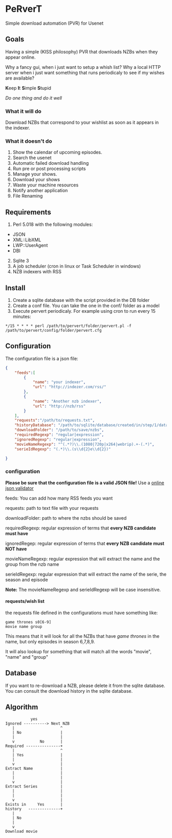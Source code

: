 # PeRverT
Simple download automation (PVR) for Usenet


## Goals
Having a simple (KISS philosophy) PVR that downloads NZBs when they appear online.

Why a fancy gui, when i just want to setup a whish list? Why a local HTTP server
when i just want something that runs periodicaly to see if my wishes are available?

**K**eep **I**t **S**imple **S**tupid

*Do one thing and do it well*

### What it will do
Download NZBs that correspond to your wishlist as soon as it appears in the indexer.

### What it doesn't do
1. Show the calendar of upcoming episodes.
2. Search the usenet
3. Automatic failed download handling
4. Run pre or post processing scripts
5. Manage your shows.
6. Download your shows
7. Waste your machine resources
8. Notify another application
9. File Renaming



## Requirements
1. Perl 5.018 with the following modules:
 * JSON
 * XML::LibXML
 * LWP::UserAgent
 * DBI
2. Sqlite 3
3. A job scheduler (cron in linux or Task Scheduler in windows)
4. NZB indexers with RSS

## Install
1. Create a sqlite database with the script provided in the DB folder
2. Create a conf file. You can take the one in the conf/ folder as a model
3. Execute pervert periodicaly. For example using cron to run every 15 minutes:
```
*/15 * * * * perl /path/to/pervert/folder/pervert.pl -f /path/to/pervert/config/folder/pervert.cfg
```

## Configuration
The configuration file is a json file:
```JSON
{
    "feeds":[
        {
            "name": "your indexer",
            "url": "http://indezer.com/rss/"
        },
        {
            "name": "Another nzb indexer",
            "url": "http://nzb/rss"
        }
    ],
    "requests":"/path/to/requests.txt",
    "historyDatabase": "/path/to/sqlite/database/created/in/step/1/database.sqlite",
    "downloadFolder": "/path/to/save/nzbs",
    "requiredRegexp": "regular|expression",
    "ignoredRegexp": "regular|expression",
    "movieNameRegexp": "^(.*?)\\.(1080|720p|x264|webrip).+-(.*)",
    "serieIdRegexp": "(.*)\\.(s\\d{2}e\\d{2})"

}
```

### configuration
**Please be sure that the configuration file is a valid JSON file!**
Use a [online json validator](http://jsonlint.com/)

feeds: You can add how many RSS feeds you want

requests: path to text file with your requests

downloadFolder: path to where the nzbs should be saved

requiredRegexp: regular expression of terms that **every NZB candidate must have**

ignoredRegep: regular expression of terms that **every NZB candidate must NOT have**

movieNameRegexp: regular expression that will extract the name and the group from the nzb name

serieIdRegexp: regular expression that will extract the name of the serie, the season and episode


**Note:** The movieNameRegexp and serieIdRegexp will be case insensitive.


#### requests/wish list


the requests file defined in the configurations must have something like:
```
game thrones s0[6-9]
movie name group
```


This means that it will look for all the NZBs that have *game thrones* in the name, but only episodes in
season 6,7,8,9.

It will also lookup for something that will match all the words "movie", "name" and "group"


## Database
If you want to re-download a NZB, please delete it from the sqlite database.
You can consult the download history in the sqlite database.


## Algorithm
```
           yes
Ignored ----------> Next NZB
   |                    ^
   | No                 |
   |                    |
   v           No       |
Required ---------------+
   |                    ^
   | Yes                |
   |                    |
   v                    |
Extract Name            |
   |                    |
   |                    |
   v                    |
Extract Series          |
   |                    |
   |                    |
   v                    |
Exists in     Yes       |
history   --------------+
   |
   | No
   |
   v
Download movie

```